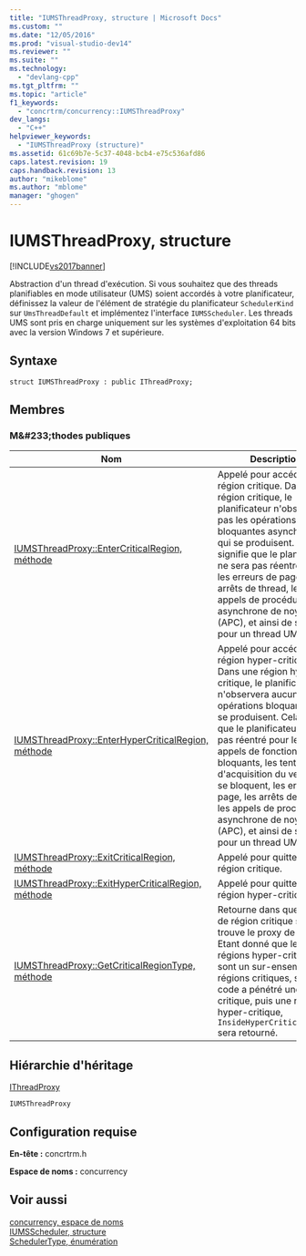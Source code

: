 ```yaml
---
title: "IUMSThreadProxy, structure | Microsoft Docs"
ms.custom: ""
ms.date: "12/05/2016"
ms.prod: "visual-studio-dev14"
ms.reviewer: ""
ms.suite: ""
ms.technology: 
  - "devlang-cpp"
ms.tgt_pltfrm: ""
ms.topic: "article"
f1_keywords: 
  - "concrtrm/concurrency::IUMSThreadProxy"
dev_langs: 
  - "C++"
helpviewer_keywords: 
  - "IUMSThreadProxy (structure)"
ms.assetid: 61c69b7e-5c37-4048-bcb4-e75c536afd86
caps.latest.revision: 19
caps.handback.revision: 13
author: "mikeblome"
ms.author: "mblome"
manager: "ghogen"
---
```

# IUMSThreadProxy, structure
[!INCLUDE[vs2017banner](../../../assembler/inline/includes/vs2017banner.md)]

Abstraction d'un thread d'exécution.  Si vous souhaitez que des threads planifiables en mode utilisateur \(UMS\) soient accordés à votre planificateur, définissez la valeur de l'élément de stratégie du planificateur `SchedulerKind` sur `UmsThreadDefault` et implémentez l'interface `IUMSScheduler`.  Les threads UMS sont pris en charge uniquement sur les systèmes d'exploitation 64 bits avec la version Windows 7 et supérieure.  
  
## Syntaxe  
  
```  
struct IUMSThreadProxy : public IThreadProxy;  
```  
  
## Membres  
  
### M&\#233;thodes publiques  
  
|Nom|Description|  
|---------|-----------------|  
|[IUMSThreadProxy::EnterCriticalRegion, méthode](../Topic/IUMSThreadProxy::EnterCriticalRegion%20Method.md)|Appelé pour accéder à une région critique.  Dans une région critique, le planificateur n'observera pas les opérations bloquantes asynchrones qui se produisent.  Cela signifie que le planificateur ne sera pas réentré pour les erreurs de page, les arrêts de thread, les appels de procédure asynchrone de noyau \(APC\), et ainsi de suite, pour un thread UMS.|  
|[IUMSThreadProxy::EnterHyperCriticalRegion, méthode](../Topic/IUMSThreadProxy::EnterHyperCriticalRegion%20Method.md)|Appelé pour accéder à une région hyper\-critique.  Dans une région hyper\-critique, le planificateur n'observera aucun des opérations bloquantes qui se produisent.  Cela signifie que le planificateur ne sera pas réentré pour les appels de fonction bloquants, les tentatives d'acquisition du verrou qui se bloquent, les erreurs de page, les arrêts de thread, les appels de procédure asynchrone de noyau \(APC\), et ainsi de suite, pour un thread UMS.|  
|[IUMSThreadProxy::ExitCriticalRegion, méthode](../Topic/IUMSThreadProxy::ExitCriticalRegion%20Method.md)|Appelé pour quitter une région critique.|  
|[IUMSThreadProxy::ExitHyperCriticalRegion, méthode](../Topic/IUMSThreadProxy::ExitHyperCriticalRegion%20Method.md)|Appelé pour quitter une région hyper\-critique.|  
|[IUMSThreadProxy::GetCriticalRegionType, méthode](../Topic/IUMSThreadProxy::GetCriticalRegionType%20Method.md)|Retourne dans quel type de région critique se trouve le proxy de thread.  Etant donné que les régions hyper\-critiques sont un sur\-ensemble de régions critiques, si le code a pénétré une région critique, puis une région hyper\-critique, `InsideHyperCriticalRegion` sera retourné.|  
  
## Hiérarchie d'héritage  
 [IThreadProxy](../../../parallel/concrt/reference/ithreadproxy-structure.md)  
  
 `IUMSThreadProxy`  
  
## Configuration requise  
 **En\-tête :** concrtrm.h  
  
 **Espace de noms :** concurrency  
  
## Voir aussi  
 [concurrency, espace de noms](../../../parallel/concrt/reference/concurrency-namespace.md)   
 [IUMSScheduler, structure](../../../parallel/concrt/reference/iumsscheduler-structure.md)   
 [SchedulerType, énumération](../Topic/SchedulerType%20Enumeration.md)